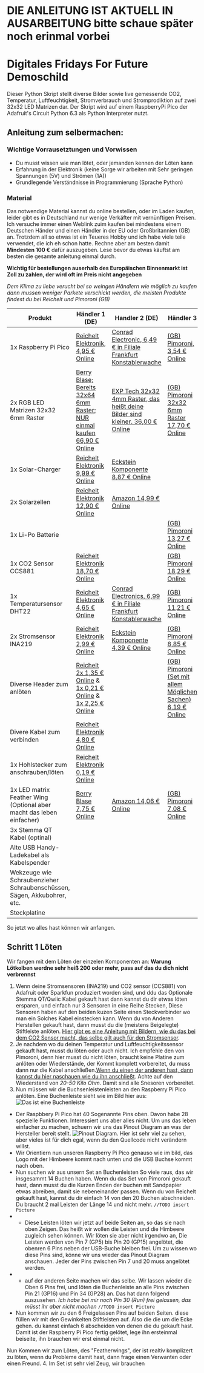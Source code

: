 # __DIE ANLEITUNG IST AKTUELL IN AUSARBEITUNG bitte schaue später noch erinmal vorbei__

# Digitales Fridays For Future Demoschild
Dieser Python Skript stellt diverse Bilder sowie live gemessende CO2, Temperatur, Luftfeuchtigkeit, Stromverbrauch und Stromprodiktion auf zwei 32x32 LED Matrizen dar.
Der Skript wird auf einem RaspberryPi Pico der Adafruit's Circuit Python 6.3 als Python Interpreter nutzt.

## Anleitung zum selbermachen:
### __Wichtige__ Vorrausetztungen und Vorwissen
- Du musst wissen wie man lötet, oder jemanden kennen der Löten kann
- Erfahrung in der Elektronik (keine Sorge wir arbeiten mit Sehr geringen Spannungen (5V) und Strömen (1A))
- Grundlegende Verständnisse in Programmierung (Sprache Python)


### Material
Das notwendige Material kannst du online bestellen, oder im Laden kaufen, leider gibt es in Deutschland nur wenige Verkäfter mit vernünftigen Preisen. Ich versuche immer einen Weblink zuim kaufen bei mindestens einem Deutschen Händer und einen Händler in der EU oder Großbritannien (GB) an.
Trotzdem all so etwas ist ein Teueres Hobby und ich habe viele teile verwendet, die ich eh schon hatte. 
Rechne aber am besten damit __Mindesten 100 €__ dafür auszugeben. Lese bevor du etwas käuftst am besten die gesamte anleitung einmal durch.

__Wichtig für bestellungen auserhalb des Europäischen Binnenmarkt ist Zoll zu zahlen, der wird oft im Preis nicht angegeben__

*Dem Klima zu liebe verucht bei so weingen Händlern wie möglich zu kaufen dann mussen weniger Parkete verschickt werden, die meisten Produkte findest du bei Reichelt und Pimoroni (GB)*

| Produkt | Händler 1 (DE) | Handler 2 (DE) | Händler 3 |
| --- | --- | --- | --- |
| 1x Raspberry Pi Pico | [Reichelt Elektronik, 4,95 € Online](https://www.reichelt.de/raspberry-pi-pico-rp2040-cortex-m0-microusb-rasp-pi-pico-p295706.html?&trstct=pos_0&nbc=1) | [Conrad Electronic, 6,49 € in Filiale Frankfurt Konstablerwache](https://www.conrad.de/de/p/raspberry-pi-mikrocontroller-rp-pico-2348726.html) |  [(GB) Pimoroni, 3,54 €  Online](https://shop.pimoroni.com/products/raspberry-pi-pico) |
| 2x RGB LED Matrizen 32x32 6mm Raster | [Berry Blase; Bereits 32x64 6mm Raster; NUR einmal kaufen 66,90 € Online](https://www.berrybase.de/sensoren-module/led/andere-led-module/64x32-rgb-led-matrix-6mm-raster) | [EXP Tech 32x32 4mm Raster, das heißt deine Bilder sind kleiner. 36,00 € Online](https://www.exp-tech.de/displays/led/5497/rgb-led-panel-32x32?c=1073) | [(GB) Pimoroni 32x32 6mm Raster 17,70 € Online](https://shop.pimoroni.com/products/rgb-led-matrix-panel) |
| 1x Solar-Charger | [Reichelt Elektronik 9,99 € Online](https://www.reichelt.de/entwicklerboards-solar-ladegeraet-fuer-6-bis-24-v-panels-debo-pwr-solar2-p266038.html) | [Eckstein Komponente 8,87 € Online](https://eckstein-shop.de/WaveshareSolarPowerManagementModule2Cfor6V-24VSolarPanelEN)
| 2x Solarzellen | [Reichelt Elektronik 12,90 € Online](https://www.reichelt.de/entwicklerboards-solarpanel-5-w-debo-solar-5w-p266039.html) | [Amazon 14,99 € Online](https://www.amazon.de/Waveshare-Solar-Power-Management-Protection/dp/B07NZNPGZQ) | |
| 1x Li-Po Batterie | | | [(GB) Pimoroni 13,27 € Online](https://shop.pimoroni.com/products/high-capacity-lithium-ion-battery-pack) |
| 1x CO2 Sensor CCS881| [Reichelt Elektronik 18,70 € Online](https://www.reichelt.de/entwicklerboards-sensor-fuer-luftqualitaet-ccs811-debo-sens-ccs811-p253655.html?&trstct=pol_4&nbc=1) | | [(GB) Pimoroni 18,29 € Online](https://shop.pimoroni.com/products/adafruit-ccs811-air-quality-sensor-breakout-voc-and-eco2) |
| 1x Temperatursensor DHT22 | [Reichelt Elektronik 4,65 € Online](https://www.reichelt.de/entwicklerboards-temperatur-feuchtigkeitssensor-dht22-debo-dht-22-p224218.html) | [Conrad Electronics, 6,99 € in Filiale Frankfurt Konstablerwache](https://www.conrad.de/de/p/joy-it-sen-dht22-temperatur-sensor-1-st-passend-fuer-entwicklungskits-arduino-asus-asus-tinker-board-banana-pi-b-2159178.html) | [(GB) Pimoroni 11,21 € Online](https://shop.pimoroni.com/products/cm2302-dht22-temperature-humidity-sensor-module) |
| 2x Stromsensor INA219 | [Reichelt Elektronik 2,99 € Online](https://www.reichelt.de/entwicklerboards-stromsensor-mit-breakoutboard-ina219-debo-sens-power-p266047.html) | [Eckstein Komponente 4,39 € Online](https://eckstein-shop.de/GY-INA219-Digital-Current-Sensor-Module-I2C-SMBUS-16-programmierbare-Adresse) | [(GB) Pimoroni 8,85 € Online](https://shop.pimoroni.com/products/ina219-high-side-dc-current-sensor-breakout-26v-3-2a-max-stemma-qt) |
| Diverse Header zum anlöten |[Reichelt 2x 1,35 € Online](https://www.reichelt.de/buchsenleiste-20-polig-vergoldet-2-54-bkl-10120828-p235676.html) & [1x 0,21 € Online](https://www.reichelt.de/40pol-stiftleiste-gerade-rm-2-54-sl-1x40g-2-54-p19506.html) & [1x 2,25 € Online](https://www.reichelt.de/stiftleisten-2-54-mm-1x36-gewinkelt-vergoldet-fis-sl3-25-36g-p292528.html) | | [(GB) Pimoroni (Set mit allem Möglichen Sachen) 6,19 € Online](https://shop.pimoroni.com/products/maker-essentials-various-headers)|
| Divere Kabel zum verbinden | [Reichelt Elektronik 4,80 € Online](https://www.reichelt.de/entwicklerboards-steckbrueckenkabel-25cm-20-kabel-einzeln-debo-kabelset4-p238964.html) | | |
| 1x Hohlstecker zum anschrauben/löten | [Reichelt Elektronik 0,19 € Online](https://www.reichelt.de/hohlstecker-knickschutz-aussen-5-5-mm-innen-2-5-mm-hs-25-14-p8648.html) | | |
| 1x LED matrix Feather Wing (Optional aber macht das leben einfacher) | [Berry Blase 7,75 € Online](https://www.berrybase.de/dev.-boards/adafruit-feather/featherwing/adafruit-rgb-matrix-featherwing-kit-f-252-r-feather-m0-und-m4?c=2426) | [Amazon 14,06 € Online](https://www.amazon.de/Adafruit-RGB-Matrix-Featherwing-Kit/dp/B07GYYB795) | [(GB) Pimoroni 7,08 € Online](https://shop.pimoroni.com/products/adafruit-rgb-matrix-featherwing-kit-for-m0-and-m4-feathers)
|3x Stemma QT Kabel (optinal)| | | |
| Alte USB Handy-Ladekabel als Kabelspender| | | |
| Wekzeuge wie Schraubenzieher Schraubenschüssen, Sägen, Akkubohrer, etc. | | | |
| Steckplatine | | | |

So jetzt wo alles hast können wir anfangen.

## Schritt 1 Löten
Wir fangen mit dem Löten der einzelen Komponenten an:
__Warung Lötkolben werdne sehr heiß 200 oder mehr, pass auf das du dich nicht verbrennst__
1. Wenn deine Stromsensoren (INA219) und CO2 sensor (CCS881) von Adafruit oder Sparkfun produziert worden sind, und ddu das Optionale Stemma QT/Qwiic Kabel gekauft hast dann kannst du dir etwas löten ersparen, und einfach nur 3 Sensoren in eine Reihe Stecken, Diese Sensoren haben auf den beiden kuzen Seite einen Steckverbinder wo man ein Solches Kabel einstecken kann. Wenn du von Anderen Herstellen gekauft hast, dann musst du die (meistens Beigelegte) Stiftleiste anlöten. [Hier gibt es eine Anleitung mit Bildern, wie du das bei dem CO2 Sensor macht, das selbe gilt auch für den Stromsensor](https://learn.adafruit.com/adafruit-ccs811-air-quality-sensor/assembly).
2. Je nachdem wo du deinen Temperatur und Luftfeuchtigkeitssensor gekauft hast, musst du löten oder auch nicht. Ich empfehle den von Pimoroni, denn hier musst du nicht löten, braucht keine Platine zum anlöten oder Wiederstände, der Kommt komplett vorbereitet, du muss dann nur die Kabel anschließen.[Wenn du einen der anderen hast, dann kannst du hier naschauen wie du ihn anschließt](https://learn.adafruit.com/dht/connecting-to-a-dhtxx-sensor). Achte auf den Wiederstand von _20-50 Kilo Ohm_.
Damit sind alle Snesoren vorbereitet.
3. Nun müssen wir die Buchsenleistenleisten an den Raspberry Pi Pico anlöten. Eine Buchenleiste sieht wie im Bild hier aus: ![](https://cdn-reichelt.de/bilder/web/xxl_ws/C140/BKL_10120984.png "Das ist eine Buchenleiste")
* Der Raspbbery Pi Pico hat 40 Sogenannte Pins oben. Davon habe 28 spezielle Funktionen. Interessiert uns aber alles nicht. Um uns das leben einfacher zu machen, schuern wir uns das Pinout Diagram an was der Hersteller bereit stellt. ![](https://www.raspberrypi.org/documentation/rp2040/getting-started/static/64b50c4316a7aefef66290dcdecda8be/Pico-R3-SDK11-Pinout.svg "Pinout Diagram"). Hier ist sehr viel zu sehen, aber vieles ist für dich egal, wenn du den Quellcode nicht verändern willst.
* Wir Orientiern nun unseren Raspberry Pi Pico genauso wie im bild, das Logo mit der Himbeere kommt nach unten und die USB Buchse kommt nach oben.
* Nun suchen wir aus unsern Set an Buchenleisten So viele raus, das wir insgesammt 14 Buchen haben. Wenn du das Set von Pimoroni gekauft hast, dann musst du die Kurzen Enden der buchen mit Sandpapier etwas abreiben, damit sie nebeneinander passen. Wenn du von Reichelt gekauft hast, kannst du dir einfach 14 von den 20 Buchen abschneiden. Du braucht 2 mal Leisten der Länge 14 und nicht mehr.
`//TODO insert Picture`
* * Diese Leisten löten wir jetzt auf beide Seiten an, so das sie nach oben Zeigen. Das heißt wir wollen die Leisten und die Himbeere zugleich sehen können. Wir löten sie aber nicht irgendwo an, Die Leisten werden von Pin 7 (GP5) bis Pin 20 (GP15) angelötet, die obenren 6 Pins neben der USB-Buche bleiben frei. Um zu wissen wo diese Pins sind, könne wir uns wieder das Pinout Diagram anschauen. Jeder der Pins zwischen Pin 7 und 20 muss angelötet werden.
* * auf der anderen Seite machen wir das selbe. Wir lassen wieder die Oben 6 Pins frei, und löten die Buchenleiste an alle Pins zwischen Pin 21 (GP16) und Pin 34 (GP28) an. Das hat dann folgend auszusehen. *Ich habe bei mir noch Pin 30 (Run) frei gelassen, das müsst ihr aber nicht machen*
`//TODO insert Picture`
* Nun kommen wir zu den 6 Freigelassen Pins auf beiden Seiten. diese füllen wir mit den Gewinkelten Stiftleisten auf. Also die die um die Ecke gehen. [](https://cdn-reichelt.de/bilder/web/xxl_ws/C140/SL3.png "Gewinkelte Stiftleiste") du kannst einfach 6 abscheiden von denen die du gekauft hast.
Damit ist der Raspberry Pi Pico fertig gelötet, lege ihn ersteinmal beiseite, ihn brauchen wir erst einmal nicht.

Nun Kommen wir zum Löten, des "Featherwings", der ist realtiv komplizert zu löten, wenn du Probleme damit hast, dann frage einen Verwanten oder einen Freund.
4. Im Set ist sehr viel Zeug, wir brauchen